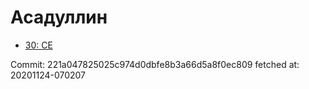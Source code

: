 # Асадуллин
- [30: CE](30.md)

Commit: 221a047825025c974d0dbfe8b3a66d5a8f0ec809
 fetched at: 20201124-070207

